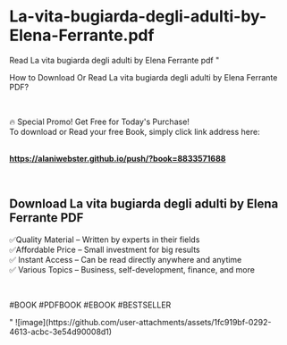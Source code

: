 # La-vita-bugiarda-degli-adulti-by-Elena-Ferrante.pdf
Read La vita bugiarda degli adulti by Elena Ferrante pdf
"<p>How to Download Or Read La vita bugiarda degli adulti by Elena Ferrante PDF?</p>
<p>&nbsp;</p>
<p>&#128293;  Special Promo! Get Free for Today's Purchase!<br />To download or Read your free Book, simply click link address here:&nbsp;<br />&nbsp;</p>
<p><a href=""https://alaniwebster.github.io/push/?book=8833571688""><strong>https://alaniwebster.github.io/push/?book=8833571688</strong></a></p>
<p>&nbsp;</p>
<h2>Download La vita bugiarda degli adulti by Elena Ferrante PDF</h2>
<p>&#x2705;Quality Material &ndash; Written by experts in their fields<br />&#x2705;Affordable Price &ndash; Small investment for big results<br />&#x2705; Instant Access &ndash; Can be read directly anywhere and anytime<br />&#x2705; Various Topics &ndash; Business, self-development, finance, and more</p>
<p>&nbsp;</p>
<p>#BOOK #PDFBOOK #EBOOK #BESTSELLER</p>
"
![image](https://github.com/user-attachments/assets/1fc919bf-0292-4613-acbc-3e54d90008d1)
